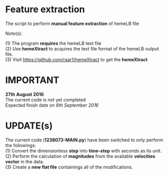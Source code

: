 # Feature extraction

The script to perform __manual feature extraction__ of hemeLB file

Note(s):

(1) The program __requires__ the hemeLB text file <br/>
(2) Use __hemeXtract__ to acquires the text file format of the hemeLB output file. <br/>
(3) Visit https://github.com/raar1/hemeXtract to get the __hemeXtract__


# IMPORTANT <br/>

__27th August 2016__ <br/>
The current code is not yet completed <br/>
Expected finish date on _6th September 2016_ <br/>

# UPDATE(s) <br/>
The current code (__1238073-MAIN.py__) have been switched to only perform the followings: <br/>
(1) Convert the dimensionless __step__ into __time-step__ with seconds as its unit. <br/>
(2) Perform the calculation of __magnitudes__ from the available __velocities vector__ in the data. <br/>
(3) Create a __new flat file__ containings all of the modifications.
